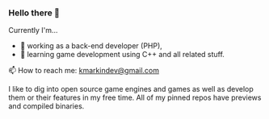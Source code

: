 ### Hello there 👋

Currently I'm...
- 💼 working as a back-end developer (PHP),
- 🌱 learning game development using C++ and all related stuff.

📫 How to reach me: kmarkindev@gmail.com

I like to dig into open source game engines and games as well as develop them or their features in my free time.
All of my pinned repos have previews and compiled binaries.
